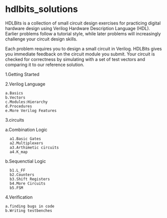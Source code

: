 # hdlbits_solutions
HDLBits is a collection of small circuit design exercises for practicing digital hardware design using Verilog Hardware Description Language (HDL). Earlier problems follow a tutorial style, while later problems will increasingly challenge your circuit design skills.

Each problem requires you to design a small circuit in Verilog. HDLBits gives you immediate feedback on the circuit module you submit. Your circuit is checked for correctness by simulating with a set of test vectors and comparing it to our reference solution.

1.Getting Started

2.Verilog Language
   
    a.Basics
    b.Vectors
    c.Modules:Hierarchy
    d.Procedures
    e.More Verilog Features

3.circuits  

  a.Combination Logic

      a1.Basic Gates
      a2.Multiplexers
      a3.Arthimetic circuits
      a4.K_map
  b.Sequenctial Logic

      b1.L_FF
      b2.Counters
      b3.Shift Registers
      b4.More Circuits
      b5.FSM
4.Verification

    a.finding bugs in code
    b.Writing testbenches
  